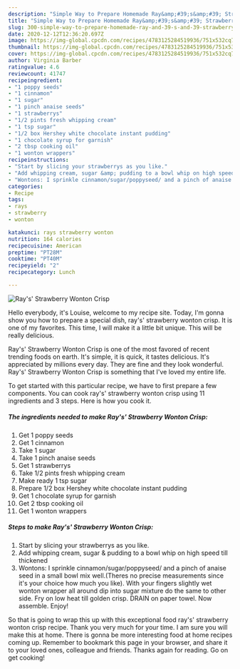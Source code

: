 ```yaml
---
description: "Simple Way to Prepare Homemade Ray&amp;#39;s&amp;#39; Strawberry Wonton Crisp"
title: "Simple Way to Prepare Homemade Ray&amp;#39;s&amp;#39; Strawberry Wonton Crisp"
slug: 300-simple-way-to-prepare-homemade-ray-and-39-s-and-39-strawberry-wonton-crisp
date: 2020-12-12T12:36:20.697Z
image: https://img-global.cpcdn.com/recipes/4783125284519936/751x532cq70/rays-strawberry-wonton-crisp-recipe-main-photo.jpg
thumbnail: https://img-global.cpcdn.com/recipes/4783125284519936/751x532cq70/rays-strawberry-wonton-crisp-recipe-main-photo.jpg
cover: https://img-global.cpcdn.com/recipes/4783125284519936/751x532cq70/rays-strawberry-wonton-crisp-recipe-main-photo.jpg
author: Virginia Barber
ratingvalue: 4.6
reviewcount: 41747
recipeingredient:
- "1 poppy seeds"
- "1 cinnamon"
- "1 sugar"
- "1 pinch anaise seeds"
- "1 strawberrys"
- "1/2 pints fresh whipping cream"
- "1 tsp sugar"
- "1/2 box Hershey white chocolate instant pudding"
- "1 chocolate syrup for garnish"
- "2 tbsp cooking oil"
- "1 wonton wrappers"
recipeinstructions:
- "Start by slicing your strawberrys as you like."
- "Add whipping cream, sugar &amp; pudding to a bowl whip on high speed till thickened"
- "Wontons: I sprinkle cinnamon/sugar/poppyseed/ and a pinch of anaise seed in a small bowl mix well.(Theres no precise measurements since it&#39;s your choice how much you like). With your fingers slightly wet wonton wrapper all around dip into sugar mixture do the same to other side. Fry on low heat till golden crisp. DRAIN on paper towel. Now assemble. Enjoy!"
categories:
- Recipe
tags:
- rays
- strawberry
- wonton

katakunci: rays strawberry wonton 
nutrition: 164 calories
recipecuisine: American
preptime: "PT28M"
cooktime: "PT40M"
recipeyield: "2"
recipecategory: Lunch

---
```



![Ray&#39;s&#39; Strawberry Wonton Crisp](https://img-global.cpcdn.com/recipes/4783125284519936/751x532cq70/rays-strawberry-wonton-crisp-recipe-main-photo.jpg)

Hello everybody, it's Louise, welcome to my recipe site. Today, I'm gonna show you how to prepare a special dish, ray&#39;s&#39; strawberry wonton crisp. It is one of my favorites. This time, I will make it a little bit unique. This will be really delicious.

Ray&#39;s&#39; Strawberry Wonton Crisp is one of the most favored of recent trending foods on earth. It's simple, it is quick, it tastes delicious. It's appreciated by millions every day. They are fine and they look wonderful. Ray&#39;s&#39; Strawberry Wonton Crisp is something that I've loved my entire life.




To get started with this particular recipe, we have to first prepare a few components. You can cook ray&#39;s&#39; strawberry wonton crisp using 11 ingredients and 3 steps. Here is how you cook it.

<!--inarticleads1-->

##### The ingredients needed to make Ray&#39;s&#39; Strawberry Wonton Crisp:

1. Get 1 poppy seeds
1. Get 1 cinnamon
1. Take 1 sugar
1. Take 1 pinch anaise seeds
1. Get 1 strawberrys
1. Take 1/2 pints fresh whipping cream
1. Make ready 1 tsp sugar
1. Prepare 1/2 box Hershey white chocolate instant pudding
1. Get 1 chocolate syrup for garnish
1. Get 2 tbsp cooking oil
1. Get 1 wonton wrappers




<!--inarticleads2-->

##### Steps to make Ray&#39;s&#39; Strawberry Wonton Crisp:

1. Start by slicing your strawberrys as you like.
1. Add whipping cream, sugar &amp; pudding to a bowl whip on high speed till thickened
1. Wontons: I sprinkle cinnamon/sugar/poppyseed/ and a pinch of anaise seed in a small bowl mix well.(Theres no precise measurements since it&#39;s your choice how much you like). With your fingers slightly wet wonton wrapper all around dip into sugar mixture do the same to other side. Fry on low heat till golden crisp. DRAIN on paper towel. Now assemble. Enjoy!




So that is going to wrap this up with this exceptional food ray&#39;s&#39; strawberry wonton crisp recipe. Thank you very much for your time. I am sure you will make this at home. There is gonna be more interesting food at home recipes coming up. Remember to bookmark this page in your browser, and share it to your loved ones, colleague and friends. Thanks again for reading. Go on get cooking!
